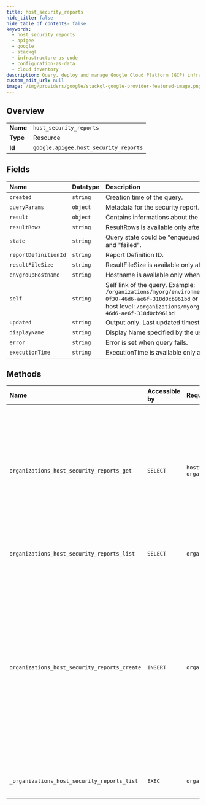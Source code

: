 ```yaml
---
title: host_security_reports
hide_title: false
hide_table_of_contents: false
keywords:
  - host_security_reports
  - apigee
  - google    
  - stackql
  - infrastructure-as-code
  - configuration-as-data
  - cloud inventory
description: Query, deploy and manage Google Cloud Platform (GCP) infrastructure and resources using SQL
custom_edit_url: null
image: /img/providers/google/stackql-google-provider-featured-image.png
---
```

  
    

## Overview
<table><tbody>
<tr><td><b>Name</b></td><td><code>host_security_reports</code></td></tr>
<tr><td><b>Type</b></td><td>Resource</td></tr>
<tr><td><b>Id</b></td><td><code>google.apigee.host_security_reports</code></td></tr>
</tbody></table>

## Fields
| Name | Datatype | Description |
|:-----|:---------|:------------|
| `created` | `string` | Creation time of the query. |
| `queryParams` | `object` | Metadata for the security report. |
| `result` | `object` | Contains informations about the security report results. |
| `resultRows` | `string` | ResultRows is available only after the query is completed. |
| `state` | `string` | Query state could be "enqueued", "running", "completed", "expired" and "failed". |
| `reportDefinitionId` | `string` | Report Definition ID. |
| `resultFileSize` | `string` | ResultFileSize is available only after the query is completed. |
| `envgroupHostname` | `string` | Hostname is available only when query is executed at host level. |
| `self` | `string` | Self link of the query. Example: `/organizations/myorg/environments/myenv/securityReports/9cfc0d85-0f30-46d6-ae6f-318d0cb961bd` or following format if query is running at host level: `/organizations/myorg/hostSecurityReports/9cfc0d85-0f30-46d6-ae6f-318d0cb961bd` |
| `updated` | `string` | Output only. Last updated timestamp for the query. |
| `displayName` | `string` | Display Name specified by the user. |
| `error` | `string` | Error is set when query fails. |
| `executionTime` | `string` | ExecutionTime is available only after the query is completed. |
## Methods
| Name | Accessible by | Required Params | Description |
|:-----|:--------------|:----------------|:------------|
| `organizations_host_security_reports_get` | `SELECT` | `hostSecurityReportsId, organizationsId` | Get status of a query submitted at host level. If the query is still in progress, the `state` is set to "running" After the query has completed successfully, `state` is set to "completed" |
| `organizations_host_security_reports_list` | `SELECT` | `organizationsId` | Return a list of Security Reports at host level. |
| `organizations_host_security_reports_create` | `INSERT` | `organizationsId` | Submit a query at host level to be processed in the background. If the submission of the query succeeds, the API returns a 201 status and an ID that refer to the query. In addition to the HTTP status 201, the `state` of "enqueued" means that the request succeeded. |
| `_organizations_host_security_reports_list` | `EXEC` | `organizationsId` | Return a list of Security Reports at host level. |
